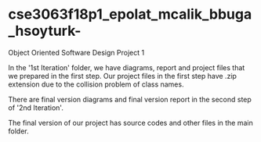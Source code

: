 # cse3063f18p1_epolat_mcalik_bbuga_hsoyturk-
Object Oriented Software Design
Project 1

In the '1st Iteration' folder, we have diagrams, report and project files that we prepared in the first step.
Our project files in the first step have .zip extension due to the collision problem of class names.

There are final version diagrams and final version report in the second step of '2nd Iteration'.

The final version of our project has source codes and other files in the main folder.
